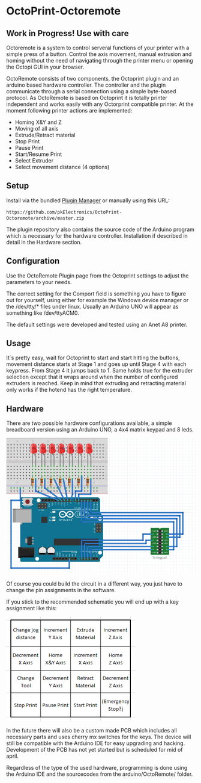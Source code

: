# OctoPrint-Octoremote

## Work in Progress! Use with care ##

Octoremote is a system to control serveral functions of your printer with a simple press of a button. Control the axis movement, manual extrusion and homing without the need of navigating through the printer menu or opening the Octopi GUI in your browser. 

OctoRemote consists of two components, the Octoprint plugin and an arduino based hardware controller. The controller and the plugin communicate through a serial connection using a simple byte-based protocol. As OctoRemote is based on Octoprint it is totally printer independent and works easily with any Octorprint compatible printer. At the moment following printer actions are implemented:

* Homing X&Y and Z
* Moving of all axis
* Extrude/Retract material
* Stop Print
* Pause Print
* Start/Resume Print
* Select Extruder
* Select movement distance (4 options)

## Setup

Install via the bundled [Plugin Manager](https://github.com/foosel/OctoPrint/wiki/Plugin:-Plugin-Manager)
or manually using this URL:

    https://github.com/pkElectronics/OctoPrint-Octoremote/archive/master.zip

The plugin repository also contains the source code of the Arduino program which is necessary for the hardware controller. Installation if described in detail in the Hardware section.

## Configuration

Use the OctoRemote Plugin page from the Octoprint settings to adjust the parameters to your needs. 

The correct setting for the Comport field is something you have to figure out for yourself, using either for example the Windows device manager or the /dev/tty/\* files under linux. Usually an Arduino UNO will appear as something like /dev/ttyACM0. 

The default settings were developed and tested using an Anet A8 printer.

## Usage

It´s pretty easy, wait for Octoprint to start and start hitting the buttons, movement distance starts at Stage 1 and goes up until Stage 4 with each keypress. From Stage 4 it jumps back to 1. Same holds true for the extruder selection except that it wraps around when the number of configured extruders is reached. Keep in mind that extruding and retracting material only works if the hotend has the right temperature.

## Hardware

There are two possible hardware configurations available, a simple breadboard version using an Arduino UNO, a 4x4 matrix keypad and 8 leds. 

![Alt text](/doku/Fritzing.PNG)

Of course you could build the circuit in a different way, you just have to change the pin assignments in the software.

If you stick to the recommended schematic you will end up with a key assignment like this:

![Alt text](/doku/Keypad.PNG)

In the future there will also be a custom made PCB which includes all necessary parts and uses cherry mx switches for the keys. The device will still be compatible with the Arduino IDE for easy upgrading and hacking. Development of the PCB has not yet started but is scheduled for mid of april.

Regardless of the type of the used hardware, programming is done using the Arduino IDE and the sourcecodes from the arduino/OctoRemote/ folder.
